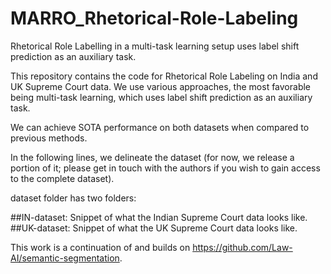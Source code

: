 # MARRO_Rhetorical-Role-Labeling
Rhetorical Role Labelling in a  multi-task learning setup uses label shift prediction as an auxiliary task.  

This repository contains the code for Rhetorical Role Labeling on India and UK Supreme Court data. We use various approaches, the most favorable being multi-task learning, which uses label shift prediction as an auxiliary task.

We can achieve SOTA performance on both datasets when compared to previous methods. 

In the following lines, we delineate the dataset (for now, we release a portion of it; please get in touch with the authors if you wish to gain access to the complete dataset). 

dataset folder has two folders:

##IN-dataset: Snippet of what the Indian Supreme Court data looks like. 
##UK-dataset: Snippet of what the UK Supreme Court data looks like. 

This work is a continuation of and builds on https://github.com/Law-AI/semantic-segmentation.
